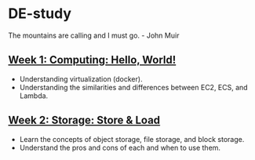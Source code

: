 # DE-study
The mountains are calling and I must go. - John Muir

## [Week 1: Computing: Hello, World!](./week1/)
- Understanding virtualization (docker).
- Understanding the similarities and differences between EC2, ECS, and Lambda.

## [Week 2: Storage: Store & Load](./week2/)
- Learn the concepts of object storage, file storage, and block storage.
- Understand the pros and cons of each and when to use them.

